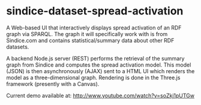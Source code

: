sindice-dataset-spread-activation
========================

A Web-based UI that interactively displays spread activation of an RDF graph via SPARQL. The graph it will specifically work with is from Sindice.com and contains statistical/summary data about other RDF datasets.

A backend Node.js server (REST) performs the retrieval of the summary graph from Sindice and computes the spread activation model. This model (JSON) is then asynchronously (AJAX) sent to a HTML UI which renders the model as a three-dimensional graph. Rendering is done in the Three.js framework (presently with a Canvas).

Current demo available at: http://www.youtube.com/watch?v=soZkj1pUTGw
